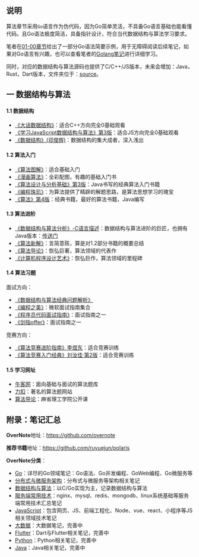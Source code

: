 ## 说明

算法章节采用`Go`语言作为伪代码，因为Go简单灵活，不具备Go语言基础也能看懂代码。且Go语法极度简洁，具备指针设计，符合当代数据结构与算法学习要求。   

笔者在[01-00章节](https://github.com/overnote/fivex-algorithm/blob/master/01-走进算法/00-Go语言概述.md)给出了一部分Go语法简要示例，用于无障碍阅读后续笔记，如果对Go语言有兴趣，也可以查看笔者的[Golang笔记](https://github.com/overnote/golang)进行详细学习。    

同时，对应的数据结构与算法源码也提供了C/C++/JS版本，未来会增加：Java，Rust，Dart版本，文件夹位于：[source](https://github.com/overnote/five-x/tree/master/sources)。  

## 一 数据结构与算法

#### 1.1 数据结构

- [《大话数据结构》](https://book.douban.com/subject/6424904/)：适合C++方向完全0基础观看
- [《学习JavaScript数据结构与算法》第3版](https://book.douban.com/subject/33441631/)：适合JS方向完全0基础观看
- [《数据结构》(邓俊辉)](https://book.douban.com/subject/25859528/)：数据结构的集大成者，深入浅出

#### 1.2 算法入门

- [《算法图解》](https://book.douban.com/subject/26979890/)：适合基础入门
- [《漫画算法》](https://book.douban.com/subject/33420587/)：全彩配图，有趣的基础入门书
- [《算法设计与分析基础》第3版](https://book.douban.com/subject/26337727/)：Java书写的经典算法入门书籍
- [《编程珠玑》](https://book.douban.com/subject/3227098/)：为算法提供了精辟的解题思路，是算法思想学习的瑰宝
- [《算法》第4版](https://book.douban.com/subject/10432347/)：经典书籍，最好的算法书籍，Java编写

#### 1.3 算法进阶

- [《数据结构与算法分析》-C语言描述](https://book.douban.com/subject/4924153/)：数据结构与算法进阶的巨匠，也拥有Java版本：[传送门](https://book.douban.com/subject/26745780/)
- [《算法新解》](https://book.douban.com/subject/26931430/)：言简意赅，算是对1.2部分书籍的概要总结
- [《算法导论》](https://book.douban.com/subject/1885170/)：恢弘巨著，算法领域的代表作
- [《计算机程序设计艺术》](https://book.douban.com/subject/1130500/)：恢弘巨作，算法领域的里程碑

#### 1.4 算法习题

面试方向：
- [《数据结构与算法经典问题解析》](https://book.douban.com/subject/26834485/)
- [《编程之美》](https://book.douban.com/subject/3004255/)：微软面试指南集合
- [《程序员代码面试指南》](https://book.douban.com/subject/26638586/)：面试指南之一
- [《剑指offer》](https://book.douban.com/subject/27008702/)：面试指南之一

竞赛方向：
- [《算法竞赛进阶指南》李煜东](https://book.douban.com/subject/30136932/)：适合竞赛训练
- [《算法竞赛入门经典》刘汝佳·第2版](https://book.douban.com/subject/25902102/)：适合竞赛训练

#### 1.5 学习网址

- [牛客网](https://www.nowcoder.com/)：面向基础与面试的算法题库
- [力扣](https://leetcode.com/)：著名的算法题网站
- [算法导论](http://open.163.com/special/opencourse/structures.html)：麻省理工学院公开课

## 附录：笔记汇总

**OverNote**地址：https://github.com/overnote   

**推荐书籍**地址：https://github.com/ruyuejun/polaris  

**OverNote分类**：  
- [Go](https://github.com/overnote/golang)：详尽的Go领域笔记：Go语法、Go并发编程、GoWeb编程、Go微服务等
- [分布式与微服务架构](https://github.com/overnote/architecture/)：分布式与微服务等架构相关笔记
- [数据结构与算法](https://github.com/overnote/algorithm)：以C/Go实现为主，记录数据结构与算法
- [服务端常用技术](https://github.com/overnote/serverside)：nginx、mysql、redis、mongodb、linux系统基础等服务端常用技术汇总笔记
- [JavaScript](https://github.com/overnote/javascript)：包含网页、JS、前端工程化、Node、vue、react、小程序等JS相关领域技术笔记
- [大数据](https://github.com/overnote/bigdata)：大数据笔记，完善中
- [Flutter](https://github.com/overnote/flutter)：Dart与Flutter相关笔记，完善中
- [Python](https://github.com/overnote/python)：Python相关笔记，完善中
- [Java](https://github.com/overnote/java)：Java相关笔记，完善中